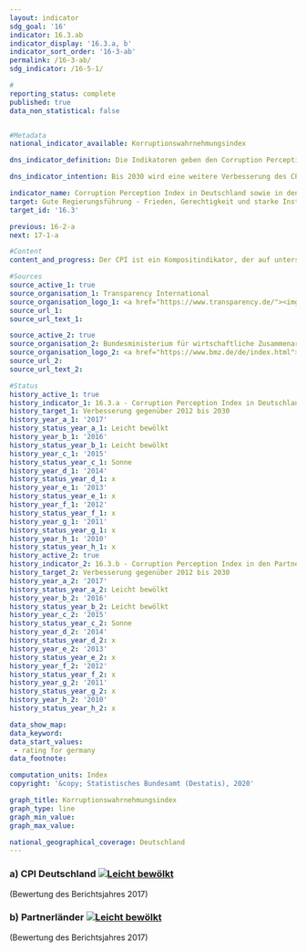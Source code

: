 ```yaml
---                   
layout: indicator                   
sdg_goal: '16'                   
indicator: 16.3.ab                   
indicator_display: '16.3.a, b'                   
indicator_sort_order: '16-3-ab'                   
permalink: /16-3-ab/                   
sdg_indicator: /16-5-1/                   

#                   
reporting_status: complete                   
published: true                   
data_non_statistical: false                   


#Metadata                   
national_indicator_available: Korruptionswahrnehmungsindex                   

dns_indicator_definition: Die Indikatoren geben den Corruption Perception Index (CPI) von Transparency International für Deutschland (16.3.a) sowie die Anzahl der Partnerländer der deutschen Entwicklungszusammenarbeit, deren CPI sich im Vergleich zum Jahr 2012 verbessert hat (16.3.b), wieder. Der CPI misst, wie stark Korruption im öffentlichen Sektor in einem Land wahrgenommen wird.<sub> Text aus dem Indikatorenbericht 2018</sub>                   

dns_indicator_intention: Bis 2030 wird eine weitere Verbesserung des CPI für Deutschland angestrebt. Zudem soll sich auch der CPI der Mehrzahl der Partnerländer der deutschen Entwicklungszusammenarbeit verbessern. Basisjahr ist dabei jeweils das Jahr 2012.<sub> Text aus dem Indikatorenbericht 2018</sub>                   

indicator_name: Corruption Perception Index in Deutschland sowie in den Partnerländern der deutschen Entwicklungszusammenarbeit                   
target: Gute Regierungsführung - Frieden, Gerechtigkeit und starke Institutionen                   
target_id: '16.3'                   

previous: 16-2-a                   
next: 17-1-a                   

#Content                    
content_and_progress: Der CPI ist ein Kompositindikator, der auf unterschiedlichen Experten- sowie Unternehmensbefragungen zur Wahrnehmung von Korruption im öffentlichen Sektor basiert. Abhängig von der jeweiligen Befragung können unterschiedliche Verständnisse von Korruption zugrunde liegen und die Quellen für die Berechnung im Zeitablauf wechseln. In den Index werden Länder mit einbezogen, zu denen mindestens drei ausgewählte Befragungen vorliegen. Somit ist der CPI die am meisten Länder umfassende Übersichtsstudie zur wahrgenommenen Korruption im öffentlichen Sektor.<br><br>Das Joint Research Centre der Europäischen Kommission weist in seiner Analyse des CPI darauf hin, dass bei der Interpretation der Ergebnisse die jeweilige statistische Signifikanz der Veränderung mitbetrachtet werden sollte und selbst bei statistisch signifikanten Unterschieden die Ergebnisse dieses Indikators mit Vorsicht zu interpretieren seien.<br><br>Deutschland hat sich im Vergleich zum Jahr 2012 von 79 auf 81 Punkte im Jahr 2017 verbessert. Dieser Wert hat sich seit 2015 nicht verändert, sodass Deutschland auf den zwölften Platz des Rankings abgerutscht ist. Dabei ist diese Veränderung gegenüber 2012 nicht als statistisch signifikant (bei einem Signifikanzniveau von 5&nbsp;%) anzusehen.<br><br>Auch das Statistische Bundesamt erhebt im Rahmen der Zufriedenheitsbefragung zu behördlichen Dienstleistungen Daten zum Thema Korruption. Nach dieser hatten im Jahr 2017&nbsp;3,7&nbsp;% der Bevölkerung während ihres Kontakts mit öffentlichen Einrichtungen den Eindruck, dass Beschäftigte des öffentlichen Dienstes bestechlich wären. Bei der entsprechenden Umfrage unter Unternehmen hatten 2,4&nbsp;% der Unternehmen den Eindruck, dass Beschäftigte des öffentlichen Dienstes bestechlich wären.<br><br>Die Polizeiliche Kriminalstatistik (PKS) erfasst alle der Polizei bekannt gewordenen strafrechtlichen Sachverhalte. Im Jahr 2017 wurden 961 Fälle von Vorteilsannahme, Vorteilsgewährung sowie Bestechlichkeit und Bestechung im öffentlichen Sektor erfasst. Zudem werden in der PKS auch Fälle von Bestechlichkeit und Bestechung im geschäftlichen Verkehr sowie sogenannte Begleitdelikte der Korruption wie zum Beispiel Betrugs- und Untreuehandlungen, Urkundenfälschung, wettbewerbsbeschränkende Absprachen bei Ausschreibungen, Strafvereitelung, Falschbeurkundung im Amt und Verletzung des Dienstgeheimnisses ausgewiesen.<br><br>In Bezug auf die deutsche Entwicklungszusammenarbeit haben sich im Jahr 2017 im Vergleich zum Jahr 2012 insgesamt 42 der 85 durch den CPI bewerteten Partnerländer verbessert. Die Anzahl der sich positiv entwickelnden Partnerländer ist im betrachteten Zeitraum bis 2015 jedes Jahr gestiegen. Im Jahr 2016 stagnierte die Anzahl, um in 2017 leicht zurückzugehen. Eine statistisch signifikante Verbesserung (bei einem Signifikanzniveau von 5&nbsp;%) wiesen in 2017 gegenüber 2012&nbsp;21 Partnerländer der deutschen Entwicklungszusammenarbeit auf, im Vergleich dazu waren es 2014 sechs Partnerländer.<sub> Text aus dem Indikatorenbericht 2018</sub>                   

#Sources
source_active_1: true                           
source_organisation_1: Transparency International                           
source_organisation_logo_1: <a href="https://www.transparency.de/"><img src="https://g205sdgs.github.io/sdg-indicators/public/logos/ta.png" alt="Logo Transparency International" title="Klicken Sie hier um zu der Homepage der Organisation zu gelangen" /></a>                           
source_url_1:                            
source_url_text_1:                            

source_active_2: true                           
source_organisation_2: Bundesministerium für wirtschaftliche Zusammenarbeit und Entwicklung (BMZ)                           
source_organisation_logo_2: <a href="https://www.bmz.de/de/index.html"><img src="https://g205sdgs.github.io/sdg-indicators/public/logos/bmz.png" alt="Logo BMZ" title="Klicken Sie hier um zu der Homepage der Organisation zu gelangen" /></a>                           
source_url_2:                            
source_url_text_2:                            

#Status                   
history_active_1: true                   
history_indicator_1: 16.3.a - Corruption Perception Index in Deutschland                   
history_target_1: Verbesserung gegenüber 2012 bis 2030
history_year_a_1: '2017'                           
history_status_year_a_1: Leicht bewölkt
history_year_b_1: '2016'                           
history_status_year_b_1: Leicht bewölkt
history_year_c_1: '2015'                           
history_status_year_c_1: Sonne
history_year_d_1: '2014'                           
history_status_year_d_1: x
history_year_e_1: '2013'                           
history_status_year_e_1: x
history_year_f_1: '2012'                           
history_status_year_f_1: x
history_year_g_1: '2011'                           
history_status_year_g_1: x
history_year_h_1: '2010'                           
history_status_year_h_1: x
history_active_2: true                   
history_indicator_2: 16.3.b - Corruption Perception Index in den Partnerländern der deutschen Entwicklungszusammenarbeit                   
history_target_2: Verbesserung gegenüber 2012 bis 2030
history_year_a_2: '2017'                           
history_status_year_a_2: Leicht bewölkt
history_year_b_2: '2016'                           
history_status_year_b_2: Leicht bewölkt
history_year_c_2: '2015'                           
history_status_year_c_2: Sonne
history_year_d_2: '2014'                           
history_status_year_d_2: x
history_year_e_2: '2013'                           
history_status_year_e_2: x
history_year_f_2: '2012'                           
history_status_year_f_2: x
history_year_g_2: '2011'                           
history_status_year_g_2: x
history_year_h_2: '2010'                           
history_status_year_h_2: x

data_show_map:                    
data_keyword:                    
data_start_values: 
 - rating for germany                   
data_footnote:                    

computation_units: Index                   
copyright: '&copy; Statistisches Bundesamt (Destatis), 2020'                   

graph_title: Korruptionswahrnehmungsindex                   
graph_type: line                   
graph_min_value:                    
graph_max_value:                    

national_geographical_coverage: Deutschland                   
---
```

<div>                               
  <div class="my-header">                               
    <h3>a) CPI Deutschland                               
      <a href= "https://sustainabledevelopment-deutschland.github.io/status/"><img src="https://g205sdgs.github.io/sdg-indicators/public/Wettersymbole/Leicht bewölkt.png" title="Bei Fortsetzung der Entwicklung würde das Ziel voraussichtlich um mindestens 5&nbsp;%, aber maximal um 20&nbsp;% der Differenz zwischen Zielwert und aktuellem Wert verfehlt" alt="Leicht bewölkt" />                               
      </a>                               
    </h3>                               
  </div>
  <div class="my-header-note">
    <span>(Bewertung des Berichtsjahres 2017)</span>
  </div>                               
</div>                               
<div>                               
  <div class="my-header">                               
    <h3>b) Partnerländer                               
      <a href="https://sustainabledevelopment-deutschland.github.io/status/"><img src="https://g205sdgs.github.io/sdg-indicators/public/Wettersymbole/Leicht bewölkt.png" title="Bei Fortsetzung der Entwicklung würde das Ziel voraussichtlich um mindestens 5&nbsp;%, aber maximal um 20&nbsp;% der Differenz zwischen Zielwert und aktuellem Wert verfehlt" alt="Leicht bewölkt" />                               
      </a>                               
    </h3>                               
  </div>
  <div class="my-header-note">
    <span>(Bewertung des Berichtsjahres 2017)</span>
  </div>                               
</div>